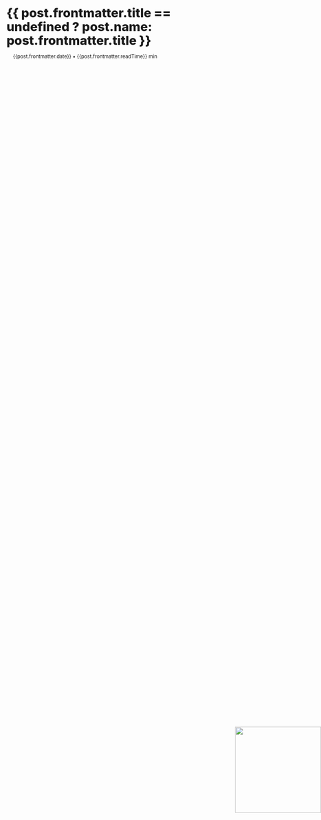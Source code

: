 <script setup>
import {toNepali} from "./.vitepress/custom/nepali_number"
import details from '.vitepress/custom/details.json';

const posts = details['blog']
posts.sort((a, b) => new Date(b.frontmatter.rawDate) - new Date(a.frontmatter.rawDate));


const groupPosts = () => {
  const groups = {}
  posts.forEach((post) => {
    const date = post.frontmatter.rawDate
    const yearMonth = new Date(date).getFullYear().toString() + '/' + (new Date(date).getMonth() + 1).toString().padStart(2, '0') ;
    if (!groups[yearMonth]) {
        groups[yearMonth] = [];
    }

    groups[yearMonth].push(post)
  })
  return groups
}
const postGroups = groupPosts()

</script>


<div v-for="year in Object.keys(postGroups)" :key="year" class="postGroup">
    <div>
        <div class="background">
            {{ toNepali(year) }}
        </div>
        <div class="post-card" v-for="post in postGroups[year]" :key="post.path">
            <a class="title" :href="post.path">{{ post.frontmatter.title == undefined ? post.name: post.frontmatter.title }}</a>
            <small class="small_text">{{post.frontmatter.date}} • {{post.frontmatter.readTime}} min</small>
        </div>
    </div>
</div>


<img class="peeking_into_frame"  src="/mascot/peeking_into_frame.png" />


<style scoped>
    .small_text {
        margin-left: 15px;
        color: var(--vp-c-default-1);
    }
    .postGroup {
        position: relative;
        margin: 10rem 0;
    }

    .background {
        position: absolute;
        font-size: 11rem;
        z-index: -1;
        opacity: 0.5;
        color: transparent;
        left: -5rem;
        top: -3rem;
        -webkit-text-stroke: 2px var(--border);
    }

    @media screen and (max-width: 768px) {
        .background {
            left: -1.5rem;
            font-size: 8rem;
        }
    }

    .post-card {
        display: flex;
        flex-direction: column;
        align-items: flex-start;
        padding: 1em 0;
    }

    .title {
        color: var(--deep-text);
        font-size: 1.8rem;
        line-height: 2rem;
        margin: 0 0 0.5em;
        border-bottom: unset;
        font-weight: 800;
    }

    .peeking_into_frame {
        height: 200px;
        position: fixed;
        top: 50%;
        transform: translateY(-50%);
        right: 0;
    }
</style>
